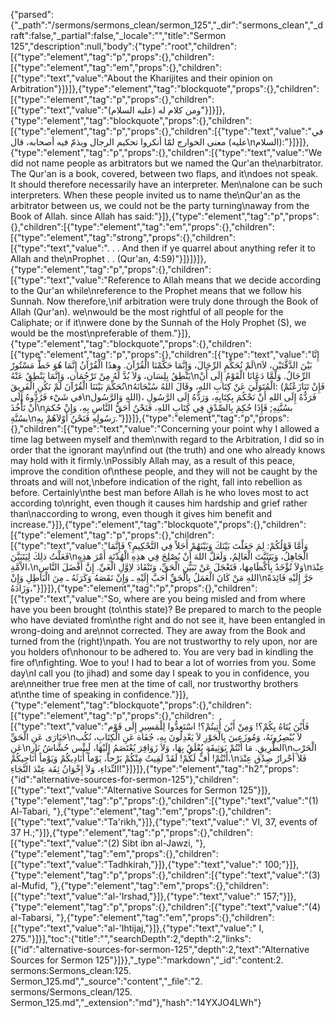{"parsed":{"_path":"/sermons/sermons_clean/sermon_125","_dir":"sermons_clean","_draft":false,"_partial":false,"_locale":"","title":"Sermon 125","description":null,"body":{"type":"root","children":[{"type":"element","tag":"p","props":{},"children":[{"type":"element","tag":"em","props":{},"children":[{"type":"text","value":"About the Kharijites and their opinion on Arbitration"}]}]},{"type":"element","tag":"blockquote","props":{},"children":[{"type":"element","tag":"p","props":{},"children":[{"type":"text","value":"ومن كلام له (عليه السلام)"}]}]},{"type":"element","tag":"blockquote","props":{},"children":[{"type":"element","tag":"p","props":{},"children":[{"type":"text","value":"في معنى الخوارج لمّا أنكروا تحكيم الرجال ويذمّ فيه أصحابه، قال (عليه\nالسلام):"}]}]},{"type":"element","tag":"p","props":{},"children":[{"type":"text","value":"We did not name people as arbitrators but we named the Qur'an the\narbitrator. The Qur'an is a book, covered, between two flaps, and it\ndoes not speak. It should therefore necessarily have an interpreter. Men\nalone can be such interpreters. When these people invited us to name the\nQur'an as the arbitrator between us, we could not be the party turning\naway from the Book of Allah. since Allah has said:"}]},{"type":"element","tag":"p","props":{},"children":[{"type":"element","tag":"em","props":{},"children":[{"type":"element","tag":"strong","props":{},"children":[{"type":"text","value":". . . And then if ye quarrel about anything refer it to Allah and the\nProphet . . (Qur'an, 4:59)"}]}]}]},{"type":"element","tag":"p","props":{},"children":[{"type":"text","value":"Reference to Allah means that we decide according to the Qur'an while\nreference to the Prophet means that we follow his Sunnah. Now therefore,\nif arbitration were truly done through the Book of Allah (Qur'an). we\nwould be the most rightful of all people for the Caliphate; or if it\nwere done by the Sunnah of the Holy Prophet (S), we would be the most\npreferable of them."}]},{"type":"element","tag":"blockquote","props":{},"children":[{"type":"element","tag":"p","props":{},"children":[{"type":"text","value":"إِنَّا لَمْ نُحَكِّمِ الرِّجَالَ، وَإِنَّمَا حَكَّمْنَا الْقُرْآنَ. وهذَا الْقُرْآنُ إِنَّمَا هُوَ خَطٌّ مَسْتُورٌ\nبَيْنَ الدَّفَّتَيْنِ، لاَ يَنْطِقُ بِلِسَان، وَلاَ بُدَّ لَهُ مِنْ تَرْجُمَان، وَإِنَّمَا يَنْطِقُ عَنْهُ\nالرِّجَالُ. وَلَمَّا دَعَانَا الْقَوْمُ إِلَى أَنْ نُحَكِّمَ بَيْنَنَا الْقُرْآنَ لَمْ نَكُنِ الْفَرِيقَ\nالْمُتَوَلِّيَ عَنْ كِتَابِ اللهِ، وقَالَ اللهُ سُبْحَانَهُ: (فَإِنْ تَنَازَعْتُمْ في شَيْء فَرُدُّوهُ إِلَى\nاللهِ وَالرَّسُول)، فَرَدُّهُ إِلَى اللهِ أَنْ نَحْكُمَ بِكِتَابِهِ، وَرَدُّهُ إِلَى الرَّسُولِ أَنْ نَأْخُذَ\nبسُنَّتِهِ; فَإِذَا حُكِمَ بِالصِّدْقِ فِي كِتَابِ اللهِ، فَنَحْنُ أَحَقُّ النَّاسِ بِهِ، وَإِنْ حُكمَ بسُنَّةِ\nرَسُولِهِ فَنَحْنُ أَوْلاَهُمْ بِهِ."}]}]},{"type":"element","tag":"p","props":{},"children":[{"type":"text","value":"Concerning your point why I allowed a time lag between myself and them\nwith regard to the Arbitration, I did so in order that the ignorant may\nfind out (the truth) and one who already knows may hold with it firmly.\nPossibly Allah may, as a result of this peace, improve the condition of\nthese people, and they will not be caught by the throats and will not,\nbefore indication of the right, fall into rebellion as before. Certainly\nthe best man before Allah is he who loves most to act according to\nright, even though it causes him hardship and grief rather than\naccording to wrong, even though it gives him benefit and increase."}]},{"type":"element","tag":"blockquote","props":{},"children":[{"type":"element","tag":"p","props":{},"children":[{"type":"text","value":"وَأَمَّا قَوْلُكُمْ: لِمَ جَعَلْتَ بَيْنَكَ وَبَيْنَهُمْ أَجَلاً فِي التَّحْكِيمِ؟ فَإِنَّمَا فَعَلْتُ ذلِكَ لِيَتَبَيَّنَ\nالْجَاهِلُ، وَيَتَثَبَّتَ الْعَالِمُ، وَلَعَلَّ اللهَ أَنْ يُصْلِحَ فِي هذِهِ الْهُدْنَةِ أَمْرَ هذِهِ الاْمَّةِ،\nوَلاَ تُؤْخَدُ بِأَكْظَامِهَا، فَتَعْجَلَ عَنْ تَبَيُّنِ الْحَقِّ، وَتَنْقَادَ لاِوَّلِ الْغَيِّ. إِنَّ أَفْضَلَ النَّاسِ\nعِنْدَ اللهِ مَنْ كَانَ الْعَمَلُ بِالْحَقِّ أَحَبَّ إِلَيْهِ ـ وَإِنْ نَقَصَهُ وَكَرَثَهُ ـ مِنَ الْبَاطِلِ وَإِنْ\nجَرَّ إِلَيْهِ فَائِدَةً وَزَادَهُ،"}]}]},{"type":"element","tag":"p","props":{},"children":[{"type":"text","value":"So, where are you being misled and from where have you been brought (to\nthis state)? Be prepared to march to the people who have deviated from\nthe right and do not see it, have been entangled in wrong-doing and are\nnot corrected. They are away from the Book and turned from the (right)\npath. You are not trustworthy to rely upon, nor are you holders of\nhonour to be adhered to. You are very bad in kindling the fire of\nfighting. Woe to you! I had to bear a lot of worries from you. Some day\nI call you (to jihad) and some day I speak to you in confidence, you are\nneither true free men at the time of call, nor trustworthy brothers at\nthe time of speaking in confidence."}]},{"type":"element","tag":"blockquote","props":{},"children":[{"type":"element","tag":"p","props":{},"children":[{"type":"text","value":"فَأَيْنَ يُتَاهُ بِكُمْ؟! وَمِنْ أَيْنَ أُتِيتُمْ؟! اسْتَعِدُّوا لِلْمَسِيرِ إِلَى قَوْم حَيَارَى عَنِ الْحَقِّ\nلاَ يُبْصِرُونَهُ، وَمُوزَعِينَ بِالْجَوْرِ لاَ يَعْدِلُونَ بِهِ، جُفَاة عَنِ الْكِتَابِ، نُكُب عَنِ\nالطَّرِيقِ. مَا أَنْتُمْ بَوَثِيقَة يُعْلَقُ بِهَا، وَلاَ زَوَافِرَ يُعْتَصَمُ إِلَيْهَا، لَبِئْس حُشَّاشُ نَارِ\nالْحَرْبِ أَنْتُمْ! أُفٍّ لَكُمْ! لَقَدْ لَقِيتُ مِنْكُمْ بَرْحاً، يَوْماً أُنَادِيكُمْ وَيَوْماً أُنَاجِيكُمْ،\nفَلاَ أحْرارُ صِدْق عِنْدَ النِّدَاءِ، وَلاَ إِخْوَانُ ثِقَة عِنْدَ النَّجَاءِ!"}]}]},{"type":"element","tag":"h2","props":{"id":"alternative-sources-for-sermon-125"},"children":[{"type":"text","value":"Alternative Sources for Sermon 125"}]},{"type":"element","tag":"p","props":{},"children":[{"type":"text","value":"(1) Al-Tabari, "},{"type":"element","tag":"em","props":{},"children":[{"type":"text","value":"Ta'rikh,"}]},{"type":"text","value":" VI, 37, events of 37 H.;"}]},{"type":"element","tag":"p","props":{},"children":[{"type":"text","value":"(2) Sibt ibn al-Jawzi, "},{"type":"element","tag":"em","props":{},"children":[{"type":"text","value":"Tadhkirah,"}]},{"type":"text","value":" 100;"}]},{"type":"element","tag":"p","props":{},"children":[{"type":"text","value":"(3) al-Mufid, "},{"type":"element","tag":"em","props":{},"children":[{"type":"text","value":"al-'Irshad,"}]},{"type":"text","value":" 157;"}]},{"type":"element","tag":"p","props":{},"children":[{"type":"text","value":"(4) al-Tabarsi, "},{"type":"element","tag":"em","props":{},"children":[{"type":"text","value":"al-'Ihtijaj,"}]},{"type":"text","value":" I, 275."}]}],"toc":{"title":"","searchDepth":2,"depth":2,"links":[{"id":"alternative-sources-for-sermon-125","depth":2,"text":"Alternative Sources for Sermon 125"}]}},"_type":"markdown","_id":"content:2. sermons:Sermons_clean:125. Sermon_125.md","_source":"content","_file":"2. sermons/Sermons_clean/125. Sermon_125.md","_extension":"md"},"hash":"14YXJO4LWh"}